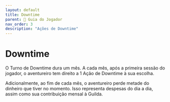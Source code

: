 ```yaml
---
layout: default
title: Downtime
parent: 🧭 Guia do Jogador
nav_order: 3
description: "Ações de Downtime"
---
```


# Downtime

O Turno de Downtime dura um mês. A cada mês, após a primeira sessão do jogador, o aventureiro tem direito a 1 Ação de Downtime à sua escolha.

Adicionalmente, ao fim de cada mês, o aventureiro perde metade do dinheiro que tiver no momento. Isso representa despesas do dia a dia, assim como sua contribuição mensal à Guilda.
